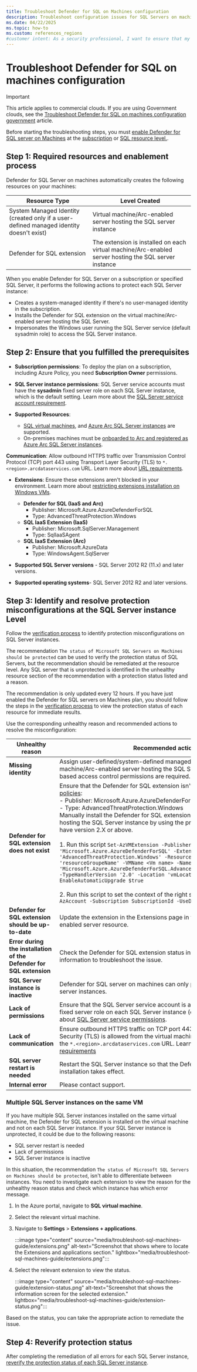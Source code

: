 ```yaml
---
title: Troubleshoot Defender for SQL on Machines configuration
description: Troubleshoot configuration issues for SQL Servers on machines using the Azure Monitoring Agent (AMA) autoprovisioning process.
ms.date: 04/22/2025
ms.topic: how-to
ms.custom: references_regions
#customer intent: As a security professional, I want to ensure that my configuration of SQL servers on machines is correct and protects my resources.
---
```


# Troubleshoot Defender for SQL on machines configuration

> [!IMPORTANT]
> This article applies to commercial clouds. If you are using Government clouds, see the [Troubleshoot Defender for SQL on machines configuration government](troubleshoot-sql-machines-guide-gov.md) article.

Before starting the troubleshooting steps, you must [enable Defender for SQL server on Machines](defender-for-sql-usage.md) at the [subscription](defender-for-sql-usage.md#enable-the-plan-on-an-azure-subscription) or [SQL resource level.](defender-for-sql-usage.md#enable-the-plan-at-the-sql-server-resource-level).

## Step 1: Required resources and enablement process

Defender for SQL Server on machines automatically creates the following resources on your machines:

| Resource Type | Level Created |
|---------------|---------------|
| System Managed Identity (created only if a user-defined managed identity doesn't exist) | Virtual machine/Arc-enabled server hosting the SQL server instance |
| Defender for SQL extension | The extension is installed on each virtual machine/Arc-enabled server hosting the SQL server instance |


When you enable Defender for SQL Server on a subscription or specified SQL Server, it performs the following actions to protect each SQL Server instance:
- Creates a system-managed identity if there's no user-managed identity in the subscription.
- Installs the Defender for SQL extension on the virtual machine/Arc-enabled server hosting the SQL Server.
- Impersonates the Windows user running the SQL Server service (default sysadmin role) to access the SQL Server instance.


## Step 2: Ensure that you fulfilled the prerequisites

- **Subscription permissions**: To deploy the plan on a subscription, including Azure Policy, you need **Subscription Owner** permissions.

- **SQL Server instance permissions**: SQL Server service accounts must have the **sysadmin** fixed server role on each SQL Server instance, which is the default setting. Learn more about the [SQL Server service account requirement](/sql/sql-server/azure-arc/configure-least-privilege?view=sql-server-ver16). 

- **Supported Resources**: 
    - [SQL virtual machines](/azure/azure-sql/virtual-machines/windows/sql-server-on-azure-vm-iaas-what-is-overview?view=azuresql), and [Azure Arc SQL Server instances](/sql/sql-server/azure-arc/overview?view=sql-server-ver16) are supported.
    - On-premises machines must be [onboarded to Arc and registered as Azure Arc SQL Server instances](/azure/azure-arc/servers/learn/quick-enable-hybrid-vm).

**Communication**: Allow outbound HTTPS traffic over Transmission Control Protocol (TCP) port 443 using Transport Layer Security (TLS) to `*.<region>.arcdataservices.com` URL. Learn more about [URL requirements](/azure/azure-arc/servers/network-requirements#urls?tabs=azure-cloud).
  
- **Extensions**: Ensure these extensions aren't blocked in your environment. Learn more about [restricting extensions installation on Windows VMs](/azure/virtual-machines/extensions/extensions-rmpolicy-howto-ps).
    - **Defender for SQL (IaaS and Arc)**
        - Publisher: Microsoft.Azure.AzureDefenderForSQL
        - Type: AdvancedThreatProtection.Windows
    - **SQL IaaS Extension (IaaS)**
        - Publisher: Microsoft.SqlServer.Management
        - Type: SqlIaaSAgent
    - **SQL IaaS Extension (Arc)**
        - Publisher: Microsoft.AzureData
        - Type: WindowsAgent.SqlServer

- **Supported SQL Server versions** - SQL Server 2012 R2 (11.x) and later versions.

- **Supported operating systems**- SQL Server 2012 R2 and later versions.

## Step 3: Identify and resolve protection misconfigurations at the SQL Server instance Level

Follow the [verification process](verify-machine-protection.md) to identify protection misconfigurations on SQL Server instances.

The recommendation `The status of Microsoft SQL Servers on Machines should be protected` can be used to verify the protection status of SQL Servers, but the recommendation should be remediated at the resource level. Any SQL server that is unprotected is identified in the unhealthy resource section of the recommendation with a protection status listed and a reason.

The recommendation is only updated every 12 hours. If you have just enabled the Defender for SQL servers on Machines plan, you should follow the steps in the [verification process](verify-machine-protection.md) to view the protection status of each resource for immediate results.

Use the corresponding unhealthy reason and recommended actions to resolve the misconfiguration:

| Unhealthy reason | Recommended action |
|--|--|
| **Missing identity** | Assign user-defined/system-defined managed identity to the virtual machine/Arc-enabled server hosting the SQL Server instance. No Role-based access control permissions are required. |
| **Defender for SQL extension does not exist** | Ensure that the Defender for SQL extension isn't blocked by  [Azure deny policies](/azure/virtual-machines/extensions/extensions-rmpolicy-howto-ps): <br> - Publisher: Microsoft.Azure.AzureDefenderForSQL <br> - Type: AdvancedThreatProtection.Windows <br> Manually install the Defender for SQL extension on the virtual machine by hosting the SQL Server instance by using the provided  script. Ensure you have version 2.X or above. <br><br> 1. Run this script `Set-AzVMExtension -Publisher 'Microsoft.Azure.AzureDefenderForSQL' -ExtensionType  'AdvancedThreatProtection.Windows' -ResourceGroupName 'resourceGroupeName' -VMName <Vm name> -Name 'Microsoft.Azure.AzureDefenderForSQL.AdvancedThreatProtection.Windows' -TypeHandlerVersion '2.0' -Location 'vmLocation' -EnableAutomaticUpgrade $true` <br> <br> 2. Run this script to set the context of the right subscription: `connect-AzAccount -Subscription SubscriptionId -UseDeviceAuthentication` |
| **Defender for SQL extension should be up-to-date** | Update the extension in the Extensions page in the virtual machine/Arc-enabled server resource. |
| **Error during the installation of the Defender for SQL extension** | Check the Defender for SQL extension status in the portal for additional information to troubleshoot the issue. |
| **SQL Server instance is inactive** | Defender for SQL server on machines can only protect active (running) SQL server instances. |
| **Lack of permissions** | Ensure that the SQL Server service account is a member of the sysadmin fixed server role on each SQL Server instance (default setting). Learn more about [SQL Server service permissions](/sql/sql-server/azure-arc/configure-least-privilege?view=sql-server-ver16). |
| **Lack of communication** | Ensure outbound HTTPS traffic on TCP port 443 using Transport Layer Security (TLS) is allowed from the virtual machine/Arc-enabled server to the `*.<region>.arcdataservices.com` URL. Learn more about [URL requirements](/azure/azure-arc/servers/network-requirements#urls?tabs=azure-cloud) |
| **SQL server restart is needed** | Restart the SQL Server instance so that the Defender for SQL Server installation takes effect. |
| **Internal error** | Please contact support. |

### Multiple SQL Server instances on the same VM

If you have multiple SQL Server instances installed on the same virtual machine, the Defender for SQL extension is installed on the virtual machine and not on each SQL Server instance. If your SQL Server instance is unprotected, it could be due to the following reasons:

- SQL server restart is needed
- Lack of permissions
- SQL Server instance is inactive

In this situation, the recommendation `The status of Microsoft SQL Servers on Machines should be protected`, isn't able to differentiate between instances. You need to investigate each extension to view the reason for the unhealthy reason status and check which instance has which error message.

1. In the Azure portal, navigate to **SQL virtual machine**.

1. Select the relevant virtual machine.

1. Navigate to **Settings** > **Extensions + applications**.

    :::image type="content" source="media/troubleshoot-sql-machines-guide/extensions.png" alt-text="Screenshot that shows where to locate the Extensions and applications section." lightbox="media/troubleshoot-sql-machines-guide/extensions.png":::

1. Select the relevant extension to view the status.

    :::image type="content" source="media/troubleshoot-sql-machines-guide/extension-status.png" alt-text="Screenshot that shows the information screen for the selected extension." lightbox="media/troubleshoot-sql-machines-guide/extension-status.png":::

Based on the status, you can take the appropriate action to remediate the issue. 

## Step 4: Reverify protection status

After completing the remediation of all errors for each SQL Server instance, [reverify the protection status of each SQL Server instance](verify-machine-protection.md).
